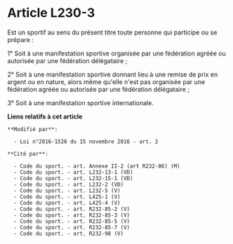 # Article L230-3

Est un sportif au sens du présent titre toute personne qui participe ou se prépare : 

1° Soit à une manifestation sportive organisée par une fédération agréée ou autorisée par une fédération délégataire ; 

2° Soit à une manifestation sportive donnant lieu à une remise de prix en argent ou en nature, alors même qu'elle n'est pas
organisée par une fédération agréée ou autorisée par une fédération délégataire ;

3° Soit à une manifestation sportive internationale.

**Liens relatifs à cet article**

	**Modifié par**:

	  - Loi n°2016-1528 du 15 novembre 2016 - art. 2

	**Cité par**:

	  - Code du sport. - art. Annexe II-2 (art R232-86) (M)
	  - Code du sport. - art. L232-13-1 (VD)
	  - Code du sport. - art. L232-15-1 (VD)
	  - Code du sport. - art. L232-2 (VD)
	  - Code du sport. - art. L232-5 (V)
	  - Code du sport. - art. L425-1 (V)
	  - Code du sport. - art. L425-4 (V)
	  - Code du sport. - art. R232-85-2 (V)
	  - Code du sport. - art. R232-85-3 (V)
	  - Code du sport. - art. R232-85-5 (V)
	  - Code du sport. - art. R232-85-7 (V)
	  - Code du sport. - art. R232-98 (V)
